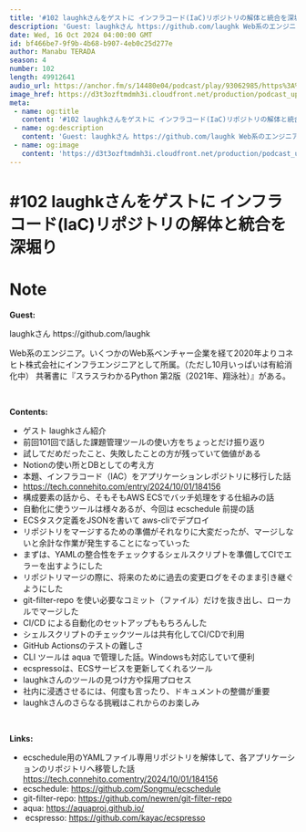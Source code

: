 ```yaml
---
title: '#102 laughkさんをゲストに インフラコード(IaC)リポジトリの解体と統合を深堀り'
description: 'Guest: laughkさん https://github.com/laughk Web系のエンジニア。いくつかのWeb系ベンチャー企業を経て2020年よりコネヒト株式会社にインフラエンジニアとして'
date: Wed, 16 Oct 2024 04:00:00 GMT
id: bf466be7-9f9b-4b68-b907-4eb0c25d277e
author: Manabu TERADA
season: 4
number: 102
length: 49912641
audio_url: https://anchor.fm/s/14480e04/podcast/play/93062985/https%3A%2F%2Fd3ctxlq1ktw2nl.cloudfront.net%2Fstaging%2F2024-9-15%2F0148cdb9-4bec-836d-c05a-41e7983ee330.mp3
image_href: https://d3t3ozftmdmh3i.cloudfront.net/production/podcast_uploaded/3302665/3302665-1582446732992-f3e5401da36c1.jpg
meta:
 - name: og:title
   content: '#102 laughkさんをゲストに インフラコード(IaC)リポジトリの解体と統合を深堀り'
 - name: og:description
   content: 'Guest: laughkさん https://github.com/laughk Web系のエンジニア。いくつかのWeb系ベンチャー企業を経て2020年よりコネヒト株式会社にインフラエンジニアとして'
 - name: og:image
   content: 'https://d3t3ozftmdmh3i.cloudfront.net/production/podcast_uploaded/3302665/3302665-1582446732992-f3e5401da36c1.jpg'
---
```

# #102 laughkさんをゲストに インフラコード(IaC)リポジトリの解体と統合を深堀り

<DisplayDate :dateStr="'Wed, 16 Oct 2024 04:00:00 GMT'" />
<DisplaySeason :season="4" :topic="102" />


# Note

<p><strong>Guest:</strong></p>
<p>laughkさん https://github.com/laughk</p>
<p>Web系のエンジニア。いくつかのWeb系ベンチャー企業を経て2020年よりコネヒト株式会社にインフラエンジニアとして所属。（ただし10月いっぱいは有給消化中） 共著書に『スラスラわかるPython 第2版（2021年、翔泳社）』がある。</p>
<p><br /></p>
<p><strong>Contents:</strong></p>
<ul>
 <li>ゲスト laughkさん紹介</li>
 <li>前回101回で話した課題管理ツールの使い方をちょっとだけ振り返り</li>
  <li>試してだめだったこと、失敗したことの方が残っていて価値がある</li>
  <li>Notionの使い所とDBとしての考え方</li>
  <li>本題、インフラコード（IAC）をアプリケーションレポジトリに移行した話</li>
  <li><a href="https://tech.connehito.com/entry/2024/10/01/184156" rel="ugc noopener noreferrer" target="_blank">https://tech.connehito.com/entry/2024/10/01/184156</a></li>
  <li>構成要素の話から、そもそもAWS ECSでバッチ処理をする仕組みの話</li>
  <li>自動化に使うツールは様々あるが、今回は ecschedule 前提の話</li>
  <li>ECSタスク定義をJSONを書いて aws-cliでデプロイ</li>
  <li>リポジトリをマージするための準備がそれなりに大変だったが、マージしないと余計な作業が発生することになっていった</li>
  <li>まずは、YAMLの整合性をチェックするシェルスクリプトを準備してCIでエラーを出すようにした</li>
  <li>リポジトリマージの際に、将来のために過去の変更ログをそのまま引き継ぐようにした</li>
  <li>git-filter-repo を使い必要なコミット（ファイル）だけを抜き出し、ローカルでマージした</li>
  <li>CI/CD による自動化のセットアップももちろんした</li>
  <li>シェルスクリプトのチェックツールは共有化してCI/CDで利用</li>
  <li>GitHub Actionsのテストの難しさ</li>
  <li>CLI ツールは aqua で管理した話。Windowsも対応していて便利</li>
  <li>ecspressoは、ECSサービスを更新してくれるツール</li>
  <li>laughkさんのツールの見つけ方や採用プロセス</li>
  <li>社内に浸透させるには、何度も言ったり、ドキュメントの整備が重要</li>
  <li>laughkさんのさらなる挑戦はこれからのお楽しみ</li>
</ul>
<p><br /></p>
<p><strong>Links:</strong></p>
<ul>
  <li>ecschedule用のYAMLファイル専用リポジトリを解体して、各アプリケーションのリポジトリへ移管した話 <a href="https://tech.connehito.comentry/2024/10/01/184156" rel="ugc noopener noreferrer" target="_blank">https://tech.connehito.comentry/2024/10/01/184156</a></li>
  <li>ecschedule: <a href="https://github.com/Songmu/ecschedule" rel="ugc noopener noreferrer" target="_blank">https://github.com/Songmu/ecschedule</a></li>
  <li>git-filter-repo: <a href="https://github.com/newren/git-filter-repo" rel="ugc noopener noreferrer" target="_blank">https://github.com/newren/git-filter-repo</a></li>
  <li>aqua: <a href="https://aquaproj.github.io/" rel="ugc noopener noreferrer" target="_blank">https://aquaproj.github.io/</a></li>
  <li> ecspresso: <a href="https://github.com/kayac/ecspresso" rel="ugc noopener noreferrer" target="_blank">https://github.com/kayac/ecspresso</a></li>
</ul>



<Player title="#102 laughkさんをゲストに インフラコード(IaC)リポジトリの解体と統合を深堀り" 
  audio_url="https://anchor.fm/s/14480e04/podcast/play/93062985/https%3A%2F%2Fd3ctxlq1ktw2nl.cloudfront.net%2Fstaging%2F2024-9-15%2F0148cdb9-4bec-836d-c05a-41e7983ee330.mp3" 
  image_href="https://d3t3ozftmdmh3i.cloudfront.net/production/podcast_uploaded/3302665/3302665-1582446732992-f3e5401da36c1.jpg" 
/>

